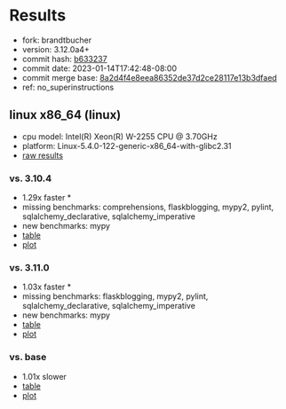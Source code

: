 # Results

- fork: brandtbucher
- version: 3.12.0a4+
- commit hash: [b633237](https://github.com/brandtbucher/cpython/commit/b633237)
- commit date: 2023-01-14T17:42:48-08:00
- commit merge base: [8a2d4f4e8eea86352de37d2ce28117e13b3dfaed](https://github.com/brandtbucher/cpython/commit/8a2d4f4e8eea86352de37d2ce28117e13b3dfaed)
- ref: no_superinstructions

## linux x86_64 (linux)

- cpu model: Intel(R) Xeon(R) W-2255 CPU @ 3.70GHz
- platform: Linux-5.4.0-122-generic-x86_64-with-glibc2.31
- [raw results](bm-20230114-linux-x86_64-brandtbucher-no_superinstructions-3.12.0a4%2B-b633237.json)

### vs. 3.10.4

- 1.29x faster \*
- missing benchmarks: comprehensions, flaskblogging, mypy2, pylint, sqlalchemy_declarative, sqlalchemy_imperative
- new benchmarks: mypy
- [table](bm-20230114-linux-x86_64-brandtbucher-no_superinstructions-3.12.0a4%2B-b633237-vs-3.10.4.md)
- [plot](bm-20230114-linux-x86_64-brandtbucher-no_superinstructions-3.12.0a4%2B-b633237-vs-3.10.4.png)

### vs. 3.11.0

- 1.03x faster \*
- missing benchmarks: flaskblogging, mypy2, pylint, sqlalchemy_declarative, sqlalchemy_imperative
- new benchmarks: mypy
- [table](bm-20230114-linux-x86_64-brandtbucher-no_superinstructions-3.12.0a4%2B-b633237-vs-3.11.0.md)
- [plot](bm-20230114-linux-x86_64-brandtbucher-no_superinstructions-3.12.0a4%2B-b633237-vs-3.11.0.png)

### vs. base

- 1.01x slower
- [table](bm-20230114-linux-x86_64-brandtbucher-no_superinstructions-3.12.0a4%2B-b633237-vs-base.md)
- [plot](bm-20230114-linux-x86_64-brandtbucher-no_superinstructions-3.12.0a4%2B-b633237-vs-base.png)

